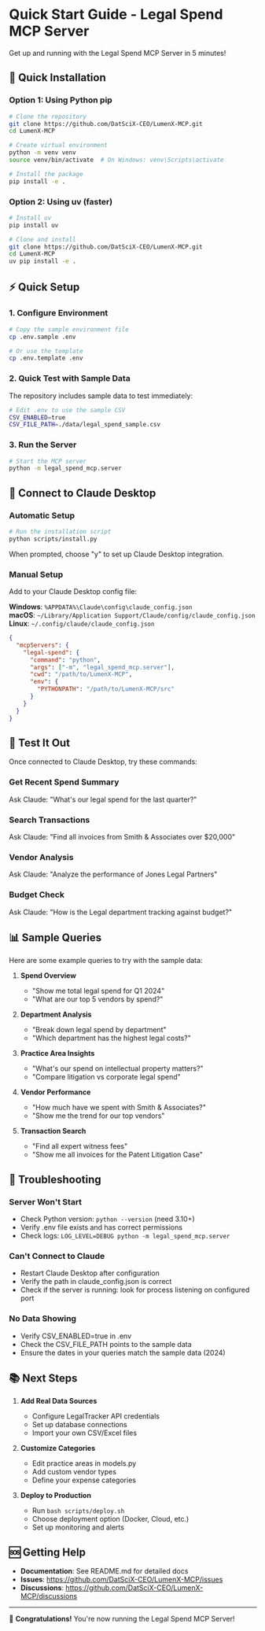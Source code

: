 # Quick Start Guide - Legal Spend MCP Server

Get up and running with the Legal Spend MCP Server in 5 minutes!

## 🚀 Quick Installation

### Option 1: Using Python pip

```bash
# Clone the repository
git clone https://github.com/DatSciX-CEO/LumenX-MCP.git
cd LumenX-MCP

# Create virtual environment
python -m venv venv
source venv/bin/activate  # On Windows: venv\Scripts\activate

# Install the package
pip install -e .
```

### Option 2: Using uv (faster)

```bash
# Install uv
pip install uv

# Clone and install
git clone https://github.com/DatSciX-CEO/LumenX-MCP.git
cd LumenX-MCP
uv pip install -e .
```

## ⚡ Quick Setup

### 1. Configure Environment

```bash
# Copy the sample environment file
cp .env.sample .env

# Or use the template
cp .env.template .env
```

### 2. Quick Test with Sample Data

The repository includes sample data to test immediately:

```bash
# Edit .env to use the sample CSV
CSV_ENABLED=true
CSV_FILE_PATH=./data/legal_spend_sample.csv
```

### 3. Run the Server

```bash
# Start the MCP server
python -m legal_spend_mcp.server
```

## 🔌 Connect to Claude Desktop

### Automatic Setup

```bash
# Run the installation script
python scripts/install.py
```

When prompted, choose "y" to set up Claude Desktop integration.

### Manual Setup

Add to your Claude Desktop config file:

**Windows**: `%APPDATA%\Claude\config\claude_config.json`  
**macOS**: `~/Library/Application Support/Claude/config/claude_config.json`  
**Linux**: `~/.config/claude/claude_config.json`

```json
{
  "mcpServers": {
    "legal-spend": {
      "command": "python",
      "args": ["-m", "legal_spend_mcp.server"],
      "cwd": "/path/to/LumenX-MCP",
      "env": {
        "PYTHONPATH": "/path/to/LumenX-MCP/src"
      }
    }
  }
}
```

## 🎯 Test It Out

Once connected to Claude Desktop, try these commands:

### Get Recent Spend Summary
Ask Claude: "What's our legal spend for the last quarter?"

### Search Transactions
Ask Claude: "Find all invoices from Smith & Associates over $20,000"

### Vendor Analysis
Ask Claude: "Analyze the performance of Jones Legal Partners"

### Budget Check
Ask Claude: "How is the Legal department tracking against budget?"

## 📊 Sample Queries

Here are some example queries to try with the sample data:

1. **Spend Overview**
   - "Show me total legal spend for Q1 2024"
   - "What are our top 5 vendors by spend?"

2. **Department Analysis**
   - "Break down legal spend by department"
   - "Which department has the highest legal costs?"

3. **Practice Area Insights**
   - "What's our spend on intellectual property matters?"
   - "Compare litigation vs corporate legal spend"

4. **Vendor Performance**
   - "How much have we spent with Smith & Associates?"
   - "Show me the trend for our top vendors"

5. **Transaction Search**
   - "Find all expert witness fees"
   - "Show me all invoices for the Patent Litigation Case"

## 🔧 Troubleshooting

### Server Won't Start
- Check Python version: `python --version` (need 3.10+)
- Verify .env file exists and has correct permissions
- Check logs: `LOG_LEVEL=DEBUG python -m legal_spend_mcp.server`

### Can't Connect to Claude
- Restart Claude Desktop after configuration
- Verify the path in claude_config.json is correct
- Check if the server is running: look for process listening on configured port

### No Data Showing
- Verify CSV_ENABLED=true in .env
- Check the CSV_FILE_PATH points to the sample data
- Ensure the dates in your queries match the sample data (2024)

## 📚 Next Steps

1. **Add Real Data Sources**
   - Configure LegalTracker API credentials
   - Set up database connections
   - Import your own CSV/Excel files

2. **Customize Categories**
   - Edit practice areas in models.py
   - Add custom vendor types
   - Define your expense categories

3. **Deploy to Production**
   - Run `bash scripts/deploy.sh`
   - Choose deployment option (Docker, Cloud, etc.)
   - Set up monitoring and alerts

## 🆘 Getting Help

- **Documentation**: See README.md for detailed docs
- **Issues**: https://github.com/DatSciX-CEO/LumenX-MCP/issues
- **Discussions**: https://github.com/DatSciX-CEO/LumenX-MCP/discussions

---

🎉 **Congratulations!** You're now running the Legal Spend MCP Server!